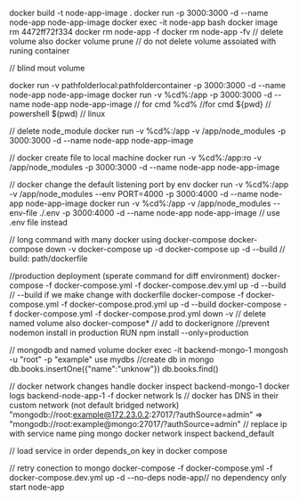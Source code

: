 docker build -t node-app-image .
docker run -p 3000:3000 -d --name node-app node-app-image
docker exec -it node-app bash
docker image rm 4472ff72f334
docker rm node-app -f
docker rm node-app -fv // delete volume also
docker volume prune // do not delete volume assoiated with runing container

// blind mout volume

docker run -v pathfolderlocal:pathfoldercontainer -p 3000:3000 -d --name node-app node-app-image
docker run -v %cd%:/app -p 3000:3000 -d --name node-app node-app-image // for cmd
%cd% //for cmd
${pwd} // powershell
$(pwd) // linux

// delete node_module
docker run -v %cd%:/app -v /app/node_modules -p 3000:3000 -d --name node-app node-app-image 

// docker create file to local machine
docker run -v %cd%:/app:ro -v /app/node_modules -p 3000:3000 -d --name node-app node-app-image 

// docker change the default listening port by env
docker run -v %cd%:/app -v /app/node_modules --env PORT=4000 -p 3000:4000 -d --name node-app node-app-image 
docker run -v %cd%:/app -v /app/node_modules --env-file ./.env -p 3000:4000 -d --name node-app node-app-image // use .env file instead

// long command with many docker using docker-compose
 docker-compose down -v
 docker-compose up -d
 docker-compose up -d --build // build: path/dockerfile

 //production deployment (sperate command for diff environment)
docker-compose -f docker-compose.yml -f docker-compose.dev.yml up -d --build // --build if we make change with dockerfile
docker-compose -f docker-compose.yml -f docker-compose.prod.yml up -d --build
docker-compose -f docker-compose.yml -f docker-compose.prod.yml down -v // delete named volume also
docker-compose* // add to dockerignore
//prevent nodemon install in production
RUN npm install --only=production

// mongodb and named volume
docker exec -it backend-mongo-1 mongosh -u "root" -p "example"
use mydbs //create db in mongo
db.books.insertOne({"name":"unknow"})
db.books.find()

// docker network changes handle
docker inspect backend-mongo-1
docker logs backend-node-app-1 -f
docker network ls // docker has DNS in their custom network (not default bridged network)
"mongodb://root:example@172.23.0.2:27017/?authSource=admin" => 
"mongodb://root:example@mongo:27017/?authSource=admin" // replace ip with service name
ping mongo
docker network inspect backend_default

// load service in order
depends_on key in docker compose

// retry conection to mongo
docker-compose -f docker-compose.yml -f docker-compose.dev.yml up -d --no-deps node-app// no dependency only start  node-app